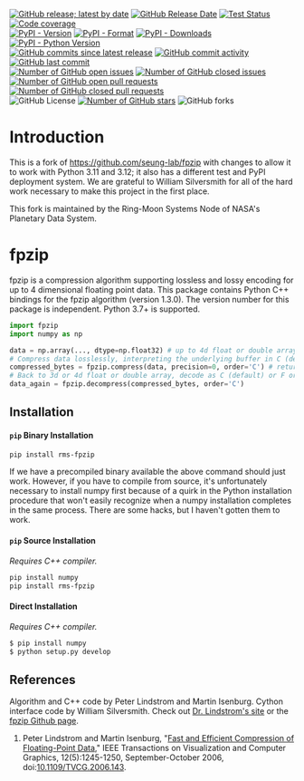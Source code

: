 [![GitHub release; latest by date](https://img.shields.io/github/v/release/SETI/rms-fpzip)](https://github.com/SETI/rms-fpzip/releases)
[![GitHub Release Date](https://img.shields.io/github/release-date/SETI/rms-fpzip)](https://github.com/SETI/rms-fpzip/releases)
[![Test Status](https://img.shields.io/github/actions/workflow/status/SETI/rms-fpzip/run-tests.yml?branch=main)](https://github.com/SETI/rms-fpzip/actions)
[![Code coverage](https://img.shields.io/codecov/c/github/SETI/rms-fpzip/main?logo=codecov)](https://codecov.io/gh/SETI/rms-fpzip)
<br />
[![PyPI - Version](https://img.shields.io/pypi/v/rms-fpzip)](https://pypi.org/project/rms-fpzip)
[![PyPI - Format](https://img.shields.io/pypi/format/rms-fpzip)](https://pypi.org/project/rms-fpzip)
[![PyPI - Downloads](https://img.shields.io/pypi/dm/rms-fpzip)](https://pypi.org/project/rms-fpzip)
[![PyPI - Python Version](https://img.shields.io/pypi/pyversions/rms-fpzip)](https://pypi.org/project/rms-fpzip)
<br />
[![GitHub commits since latest release](https://img.shields.io/github/commits-since/SETI/rms-fpzip/latest)](https://github.com/SETI/rms-fpzip/commits/main/)
[![GitHub commit activity](https://img.shields.io/github/commit-activity/m/SETI/rms-fpzip)](https://github.com/SETI/rms-fpzip/commits/main/)
[![GitHub last commit](https://img.shields.io/github/last-commit/SETI/rms-fpzip)](https://github.com/SETI/rms-fpzip/commits/main/)
<br />
[![Number of GitHub open issues](https://img.shields.io/github/issues-raw/SETI/rms-fpzip)](https://github.com/SETI/rms-fpzip/issues)
[![Number of GitHub closed issues](https://img.shields.io/github/issues-closed-raw/SETI/rms-fpzip)](https://github.com/SETI/rms-fpzip/issues)
[![Number of GitHub open pull requests](https://img.shields.io/github/issues-pr-raw/SETI/rms-fpzip)](https://github.com/SETI/rms-fpzip/pulls)
[![Number of GitHub closed pull requests](https://img.shields.io/github/issues-pr-closed-raw/SETI/rms-fpzip)](https://github.com/SETI/rms-fpzip/pulls)
<br />
![GitHub License](https://img.shields.io/github/license/SETI/rms-fpzip)
[![Number of GitHub stars](https://img.shields.io/github/stars/SETI/rms-fpzip)](https://github.com/SETI/rms-fpzip/stargazers)
![GitHub forks](https://img.shields.io/github/forks/SETI/rms-fpzip)

# Introduction

This is a fork of https://github.com/seung-lab/fpzip with changes to allow it to work
with Python 3.11 and 3.12; it also has a different test and PyPI deployment system.
We are grateful to William Silversmith for all of the hard work necessary to make this
project in the first place.

This fork is maintained by the Ring-Moon Systems Node of NASA's Planetary Data System.

# fpzip

fpzip is a compression algorithm supporting lossless and lossy encoding for up to 4 dimensional floating point data. This package contains Python C++ bindings for the fpzip algorithm (version 1.3.0). The version number for this package is independent. Python 3.7+ is supported.

```python
import fpzip
import numpy as np

data = np.array(..., dtype=np.float32) # up to 4d float or double array
# Compress data losslessly, interpreting the underlying buffer in C (default) or F order.
compressed_bytes = fpzip.compress(data, precision=0, order='C') # returns byte string
# Back to 3d or 4d float or double array, decode as C (default) or F order.
data_again = fpzip.decompress(compressed_bytes, order='C')
```

## Installation

#### `pip` Binary Installation

```bash
pip install rms-fpzip
```

If we have a precompiled binary available the above command should just work. However, if you have to compile from source, it's unfortunately necessary to install numpy first because of a quirk in the Python installation procedure that won't easily recognize when a numpy installation completes in the same process. There are some hacks, but I haven't gotten them to work.

#### `pip` Source Installation

*Requires C++ compiler.*

```bash
pip install numpy
pip install rms-fpzip
```

#### Direct Installation

*Requires C++ compiler.*

```bash
$ pip install numpy
$ python setup.py develop
```

## References

Algorithm and C++ code by Peter Lindstrom and Martin Isenburg. Cython interface code by William Silversmith. Check out [Dr. Lindstrom's site](https://computing.llnl.gov/projects/fpzip) or the [fpzip Github page](https://github.com/LLNL/fpzip).

1. Peter Lindstrom and Martin Isenburg, "[Fast and Efficient Compression of Floating-Point Data,](https://www.researchgate.net/publication/6715625_Fast_and_Efficient_Compression_of_Floating-Point_Data)" IEEE Transactions on Visualization and Computer Graphics, 12(5):1245-1250, September-October 2006, doi:[10.1109/TVCG.2006.143](http://dx.doi.org/10.1109/TVCG.2006.143).
